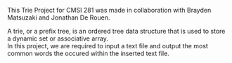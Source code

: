 This Trie Project for CMSI 281 was made in collaboration with Brayden Matsuzaki and Jonathan De Rouen.

A trie, or a prefix tree, is an ordered tree data structure that is used to store a dynamic set or associative array.  
In this project, we are required to input a text file and output the most common words the occured within the inserted 
text file.  

